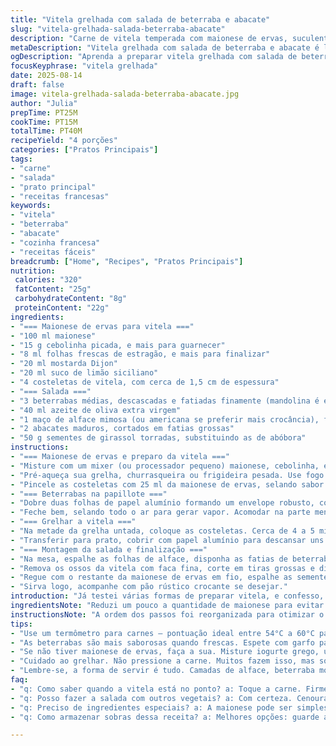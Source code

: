 ```yaml
---
title: "Vitela grelhada com salada de beterraba e abacate"
slug: "vitela-grelhada-salada-beterraba-abacate"
description: "Carne de vitela temperada com maionese de ervas, suculenta, combinada com beterrabas cozidas na grelha em papillote, abacate macio e folhas frescas para equilibrar. Temperos frescos como estragão e cebolinha dão personalidade. A crocância das sementes de abóbora torradas completa o prato. Ideal para quem evita glúten e lactose e quer algo com toque leve e sofisticado. Preparação simples, baseada em sinais visuais e texturas para garantir no ponto sem complicação."
metaDescription: "Vitela grelhada com salada de beterraba e abacate é leve e sofisticada — uma combinação perfeita de sabores frescos e texturas crocantes."
ogDescription: "Aprenda a preparar vitela grelhada com salada de beterraba e abacate — uma delícia que mistura sabores e texturas, perfeita para o seu jantar."
focusKeyphrase: "vitela grelhada"
date: 2025-08-14
draft: false
image: vitela-grelhada-salada-beterraba-abacate.jpg
author: "Julia"
prepTime: PT25M
cookTime: PT15M
totalTime: PT40M
recipeYield: "4 porções"
categories: ["Pratos Principais"]
tags:
- "carne"
- "salada"
- "prato principal"
- "receitas francesas"
keywords:
- "vitela"
- "beterraba"
- "abacate"
- "cozinha francesa"
- "receitas fáceis"
breadcrumb: ["Home", "Recipes", "Pratos Principais"]
nutrition: 
 calories: "320"
 fatContent: "25g"
 carbohydrateContent: "8g"
 proteinContent: "22g"
ingredients:
- "=== Maionese de ervas para vitela ==="
- "100 ml maionese"
- "15 g cebolinha picada, e mais para guarnecer"
- "8 ml folhas frescas de estragão, e mais para finalizar"
- "20 ml mostarda Dijon"
- "20 ml suco de limão siciliano"
- "4 costeletas de vitela, com cerca de 1,5 cm de espessura"
- "=== Salada ==="
- "3 beterrabas médias, descascadas e fatiadas finamente (mandolina é essencial)"
- "40 ml azeite de oliva extra virgem"
- "1 maço de alface mimosa (ou americana se preferir mais crocância), folhas rasgadas"
- "2 abacates maduros, cortados em fatias grossas"
- "50 g sementes de girassol torradas, substituindo as de abóbora"
instructions:
- "=== Maionese de ervas e preparo da vitela ==="
- "Misture com um mixer (ou processador pequeno) maionese, cebolinha, estragão, mostarda e suco de limão até homogeneizar. Tempere com sal e pimenta preta moída na hora. Essa pasta deve ficar fresca e aromática, guarda na geladeira enquanto prepara o resto."
- "Pré-aqueça sua grelha, churrasqueira ou frigideira pesada. Use fogo alto, mas vá com calma para não queimar. Passar azeite só de um lado da grelha evita que a carne grude e cria aquela laceração legal na superfície."
- "Pincele as costeletas com 25 ml da maionese de ervas, selando sabor. Salgue na medida, pimenta para finalizar o tempero. Guarde o resto da maionese na geladeira, vai para a etapa final do prato."
- "=== Beterrabas na papillote ==="
- "Dobre duas folhas de papel alumínio formando um envelope robusto, coloque as fatias de beterraba no centro, regue com azeite, tempere com sal e pimenta."
- "Feche bem, selando todo o ar para gerar vapor. Acomodar na parte menos quente da grelha, longe da chama direta, por cerca de 12 minutos — o tempo varia, tenha condição de checar a textura espetando um garfo: deve entrar fácil, mas ainda com firmeza."
- "=== Grelhar a vitela ==="
- "Na metade da grelha untada, coloque as costeletas. Cerca de 4 a 5 minutos de cada lado para um ponto rosado, ajustar conforme a espessura e sabor desejado. A carne solta um aroma intenso na hora do toque, sinal de que está selada e suculenta."
- "Transferir para prato, cobrir com papel alumínio para descansar uns 7 minutos — acalma as fibras musculares e evita que o suco escorra ao cortar."
- "=== Montagem da salada e finalização ==="
- "Na mesa, espalhe as folhas de alface, disponha as fatias de beterraba ainda mornas, fatias de abacate com cautela para não amassar."
- "Remova os ossos da vitela com faca fina, corte em tiras grossas e distribua sobre a cama de folhas e legumes."
- "Regue com o restante da maionese de ervas em fio, espalhe as sementes de girassol torradas para toque crocante e uma pitada extra de cebolinha ou estragão fresco para aroma e beleza."
- "Sirva logo, acompanhe com pão rústico crocante se desejar."
introduction: "Já testei várias formas de preparar vitela, e confesso, nem sempre funciona por conta do tempo curto de cozimento da carne, que é delicada e demanda precisão no uso do calor. Aqui, um método que descobri ser eficiente — envolver beterrabas na papillote para cozinhar no vapor, evita que percam líquido e sabor. A maionese de ervas cumpre papel duplo: dá um toque fresco e ajuda a selar a carne, criando uma crosta gostosa na grelha. A salada traz textura, o abacate dá untuosidade e as sementes crocantes, aquele contraste indispensável — não subestime o poder do crocante em pratos assim."
ingredientsNote: "Reduzi um pouco a quantidade de maionese para evitar excesso de gordura, preferindo um molho mais leve, e aumentei o suco de limão para equilibrar a untuosidade. Substituí sementes de abóbora por girassol porque são mais comuns no Brasil e têm ótima crocância. A alface mimosa entra no lugar da Boston, pelo frescor e presença no mercado local. Beterrabas frescas e firmes são importantes; evite as que já estiverem moles para não amolecerem demais no vapor. Cuidado ao cortar a vitela, para não despedaçar — uma faca bem afiada é fundamental."
instructionsNote: "A ordem dos passos foi reorganizada para otimizar o tempo e aproveitar o calor do fogo de forma eficiente — enquanto beterrabas cozinham no vapor dentro da papillote, a vitela é grelhada simultaneamente, aproveitando as zonas da grelha. Pincele a maionese antes da grelha para criar uma 'crosta' leve, evitando a carne ressecar. Use o tato ao grelhar: toque a carne para sentir firmeza, reconheça a mudança na textura como sinal do ponto ideal. O descanso pós-grelha evita sucos escorrendo ao corte — um passo que poucos respeitam, mas faz toda diferença. As sementes vão por último, para manter crocância; ervas frescas devem ser adicionadas na hora para preservar aroma."
tips:
- "Use um termômetro para carnes — pontuação ideal entre 54°C a 60°C para vitela suculenta. Não tenha medo de ajustar o tempo de grelhagem junto ao fogo. Grelha deve estar bem quente. Mantenha as costeletas longe do fogo intenso para evitar que queimem."
- "As beterrabas são mais saborosas quando frescas. Espete com garfo para testar. Vejo muitos errarem e usarem as moles. O toque certo é firme, mas ao mesmo tempo macio ao morder. Não adianta apressar esse passo. Ah, descascar também é crucial para não amargar."
- "Se não tiver maionese de ervas, faça a sua. Misture iogurte grego, um pouco de mostarda e ervas frescas. Pode substituir buquês de estragão por manjericão ou dill, dependendo do que você tem. Criatividade é chave aqui. O sabor das ervas faz a diferença."
- "Cuidado ao grelhar. Não pressione a carne. Muitos fazem isso, mas solta suco que acaba na grelha. Na hora de descansar, use papel alumínio mas não envolva muito apertado. Descanso é fundamental!"
- "Lembre-se, a forma de servir é tudo. Camadas de alface, beterraba morna e abacate. Te dá uma apresentação bonita. Cuidado ao colocar ervas por cima, só depois da montagem. Elas perdem aroma se irem muito cedo."
faq:
- "q: Como saber quando a vitela está no ponto? a: Toque a carne. Firme mas não dura. O cheiro é bom. Sinais visuais também. Tem um tom ligeiro de marrom. Lembre-se que o descanso ajuda no resultado."
- "q: Posso fazer a salada com outros vegetais? a: Com certeza. Cenouras ou rúcula funcionam bem. No entanto, a combinação com beterraba é especial. Ela traz uma doçura que poucos ingredientes conseguem."
- "q: Preciso de ingredientes especiais? a: A maionese pode ser simples. O importante é o toque das ervas. O que achar mais fácil. Substituir sementes de abóbora é válido, girassol é perfeito se você quer crocância."
- "q: Como armazenar sobras dessa receita? a: Melhores opções: guarde a carne em um recipiente hermético. A salada pode murchar, então evite. Teste no dia seguinte. Se precisar, use receitas diferentes para aproveitar os restos."

---
```

